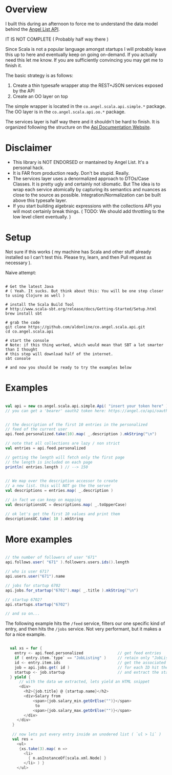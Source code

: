 # Overview

I built this during an afternoon to force me to understand the data
model behind the [Angel List API](http://angel.co/api). 

IT IS NOT COMPLETE
( Probably half way there )

Since Scala is not a popular language amongst startups I will probably
leave this up to here and eventually keep on going on-demand.
If you actually need this let me know. If you are sufficiently convincing
you may get me to finish it.

The basic strategy is as follows:

1. Create a thin typesafe wrapper atop the REST+JSON services exposed by the API
2. Create an OO layer on top

The simple wrapper is located in the `co.angel.scala.api.simple.*` package.
The OO layer is in the `co.angel.scala.api.oo.*` package.

The services layer is half way there and it shouldn't be hard to finish.
It is organized following the structure on the [Api Documentation Website](https://angel.co/api).

# Disclaimer

* This library is NOT ENDORSED or mantained by Angel List. It's a personal hack.
* It is FAR from production ready. Don't be stupid. Really.
* The services layer uses a denormalized approach to DTOs/Case Classes. It is pretty ugly
  and certainly not idiomatic. But The idea is to wrap each service
  atomically by capturing its semantics and nuances as close to the source as possible.
  Integration/Normalization can be built above this typesafe layer.
* If you start building algebraic expressions with the collections API you will most certainly
  break things. ( TODO: We should add throttling to the low level client eventually. )

# Setup

Not sure if this works ( my machine has Scala and other stuff already installed so I can't test this.
  Please try, learn, and then Pull request as necessary ).

Naive attempt:

```shell

# Get the latest Java
# ( Yeah. It sucks. But think about this: You will be one step closer to using Clojure as well )

# install the Scala Build Tool 
# http://www.scala-sbt.org/release/docs/Getting-Started/Setup.html
brew install sbt

# grab the code
git clone https://github.com/aldonline/co.angel.scala.api.git
cd co.angel.scala.api

# start the console
# Note: if this thing worked, which would mean that SBT a lot smarter than I thought
# this step will download half of the internet.
sbt console

# and now you should be ready to try the examples below

```

# Examples

```scala

val api = new co.angel.scala.api.simple.Api( "insert your token here" )
// you can get a 'bearer' oauth2 token here: https://angel.co/api/oauth/clients


// the description of the first 10 entries in the personalized
// feed of the current user
api.feed.personalized.take(10).map( _.description ).mkString("\n")

// note that all collections are lazy / non strict
val entries = api.feed.personalized

// getting the length will fetch only the first page
// the length is included on each page
println( entries.length ) // --> 150

  
// We map over the description accessor to create
// a new list. this will NOT go the the server
val descriptions = entries.map( _.description )

// in fact we can keep on mapping
val descriptionsUC = descriptions.map( _.toUpperCase)

// ok let's get the first 10 values and print them
descriptionsUC.take( 10 ).mkString

```

# More examples

```scala

// the number of followers of user "671"
api.follows.user( "671" ).followers.users.ids().length

// who is user 671?
api.users.user("671").name

// jobs for startup 6702
api.jobs.for_startup("6702").map( _.title ).mkString("\n")

// startup 6702?
api.startups.startup("6702")

// and so on...

```

The following example hits the `/feed` service, filters our one specific kind of entry,
and then hits the `/jobs` service. Not very performant, but it makes a for a nice example.

```scala

  val xs = for {
    entry <- api.feed.personalized               // get feed entries
    if ( entry.item.`type` == "JobListing" )     // retain only "JobListing"s
    id <- entry.item.ids                         // get the associated IDs
    job = api.jobs.get( id )                     // for each ID hit the /jobs service
    startup <- job.startup                       // and extract the startup associated with each job
  } yield {
      // with the data we extracted, lets yield an HTML snippet
      <div>
        <h2>{job.title} @ {startup.name}</h2>
        <div>Salary from
            <span>{job.salary_min.getOrElse("")}</span>
             to
            <span>{job.salary_max.getOrElse("")}</span>
        </div>
     </div>                                        
   }
  
   // now lets put every entry inside an unodered list ( `ul > li` )
   val res =
     <ul>
      {xs.take(3).map( n =>
        <li>
          { n.asInstanceOf[scala.xml.Node] }
        </li> ) }
     </ul>


```

